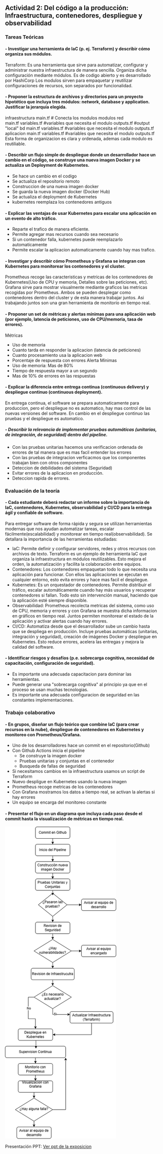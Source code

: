 ##  **Actividad 2: Del código a la producción: Infraestructura, contenedores, despliegue y observabilidad**

### Tareas Teóricas

#### - Investigar una herramienta de IaC (p. ej. Terraform) y describir cómo organiza sus módulos.
Terraform: Es una herramienta que sirve para automatizar, configurar y administrar nuestra infraestructura de manera sencilla. Organiza dicha configuración mediante módulos. Es de codigo abierto y es desarrollado por HashiCorp
Los modulos sirven para empaquetar y reutilizar configuraciones de recursos, son separados por funcionalidad.
#### - Proponer la estructura de archivos y directorios para un proyecto hipotético que incluya tres módulos: network, database y application. Justificar la jerarquía elegida.
infraestructura
    main.tf        # Conecta los modulos
    modulos
        red            
            main.tf
            variables.tf   #variables que necesita el modulo
            outputs.tf     #output "local"
        bd
            main.tf
            variables.tf   #variables que necesita el modulo
            outputs.tf
        aplicacion
            main.tf
            variables.tf   #variables que necesita el modulo
            outputs.tf
Esta forma de organizacion es clara y ordenada, ademas cada modulo es reutiliable. 
#### - Describir un flujo simple de despliegue donde un desarrollador hace un cambio en el código, se construye una nueva imagen Docker y se actualiza un Deployment de Kubernetes.
- Se hace un cambio en el codigo
- Se actualiza el repositorio remoto
- Construccion de una nueva imagen docker 
- Se guarda la nueva imagen docker (Docker Hub)
- Se actualiza el deployment de Kubernetes
- kubernetes reemplaza los contenedores antiguos
#### - Explicar las ventajas de usar Kubernetes para escalar una aplicación en un evento de alto tráfico.
- Reparte el trafico de manera eficiente.
- Permite agregar mas recursos cuando sea necesario 
- Si un contenedor falla, kubernetes puede reemplazarlo automaticamente 
- Permite escalar la aplicacion automaticamente cuando hay mas trafico.
#### - Investigar y describir cómo Prometheus y Grafana se integran con Kubernetes para monitorear los contenedores y el cluster.
Prometheus recoge las caracteristicas y metricas de los contenedores de Kubernetes(Uso de CPU y memoria, Detalles sobre las peticiones, etc).
Grafana sirve para mostrar visualmente mediante graficos las metricas recogidas por Prometheus.
Ambos se pueden desplegar como contenedores dentro del cluster y de esta manera trabajar juntos.
Asi trabajando juntos son una gran herramienta de monitorio en tiempo real.
#### - Proponer un set de métricas y alertas mínimas para una aplicación web (por ejemplo, latencia de peticiones, uso de CPU/memoria, tasa de errores).
Métricas
- Uso de memoria 
- Cuanto tarda en responder la aplicacion (latencia de peticiones)
- Cuanto procesamiento usa la aplicacion web
- Porcentaje de respuesta con errores
Alerta Mínimas
- Uso de memoria: Mas de 80%
- Tiempo de respuesta mayor a un segundo
- Mas de 10% de errores en las respuestas
#### - Explicar la diferencia entre entrega continua (continuous delivery) y despliegue continuo (continuous deployment).
En entrega continua, el software se prepara automaticamente para produccion, pero el despliegue no es automatico, hay mas control de las nuevas versiones del software. En cambio en el despliegue continuo las pruebas y el despliegue es automatico.
##### - Describir la relevancia de implementar pruebas automáticas (unitarias, de integración, de seguridad) dentro del pipeline.
- Con las pruebas unitarias hacemos una verificacion ordenada de errores de tal manera que es mas facil entender los errores
- Con las pruebas de integracion verficacmos que los componentes trabajan bien con otros componentes
- Deteccion de debilidades del sistema (Seguridad)
- Evitar errores de la aplicacion en producción.
- Deteccion rapida de errores.

### Evaluación de la teoría
#### - Cada estudiante deberá redactar un informe sobre la importancia de IaC, contenedores, Kubernetes, observabilidad y CI/CD para la entrega ágil y confiable de software.

Para entregar software de forma rápida y segura se utilizan herramientas modernas que nos ayudan automatizar tareas, escalar fácilmente(escalabilidad) y monitorear en tiempo real(observabilidad). Se detallara la importancia de las herramientas estudiadas:

- IaC: Permite definir y configurar servidores, redes y otros recursos con archivos de texto. Terraform es un ejemplo de herramienta IaC que organiza la infraestructura en módulos reutilizables. Esto mejora el orden, la automatización y facilita la colaboración entre equipos.
- Contenedores: Los contenedores empaquetan todo lo que necesita una aplicación para funcionar. Con ellos las aplicaciones se ejecutan en cualquier entorno, esto evita errores y hace mas facil el despliegue.
- Kubernetes: Es un orquestador de contenedores. Permite distribuir el tráfico, escalar automáticamente cuando hay más usuarios y recuperar contenedores si fallan. Todo esto sin intervención manual, haciendo que la aplicación esté siempre disponible.
- Observabilidad: Prometheus recolecta metricas del sistema, como uso de CPU, memoria y errores y con Grafana se muestra dicha informacion en gráficos en tiempo real. Juntos permiten monitorear el estado de la aplicación y activar alertas cuando hay errores.
- CI/CD:
Automatiza desde que el desarrollador sube un cambio hasta que se despliega en producción. Incluye pruebas automáticas (unitarias, integración y seguridad), creación de imágenes Docker y despliegue en Kubernetes. Esto reduce errores, acelera las entregas y mejora la calidad del software.

#### - Identificar riesgos y desafíos (p.e. sobrecarga cognitiva, necesidad de capacitación, configuración de seguridad).  
- Es importante una adecuada capacitacion para dominar las herramientas.
- Puede generar una "sobrecarga cognitiva" al principio ya que en el proceso se usan muchas tecnologias.  
- Es importante una adecuada configuracion de seguridad en las constantes implementaciones.

### Trabajo colaborativo
#### - En grupos, diseñar un flujo teórico que combine IaC (para crear recursos en la nube), despliegue de contenedores en Kubernetes y monitoreo con Prometheus/Grafana.
- Uno de los desarrolladores hace un commit en el repositorio(Github)
- Con Github Actions inicia el pipeline
  - Se construye la imagen docker
  - Pruebas unitarias y conjuntas en el contenedor
  - Busqueda de fallas de seguridad
- Si necesitamos cambios en la infraestructura usamos un script de Terraform
- Nuevo despligue en Kubernetes usando la nueva imagen
- Prometheus recoge metricas de los contenedores
- Con Grafana mostramos los datos a tiempo real, se activan la alertas si hay errores
- Un equipo se encarga del monitoreo constante
#### - Presentar el flujo en un diagrama que incluya cada paso desde el commit hasta la visualización de métricas en tiempo real.
![](/imagenes/DSFlujoTeorico1.drawio.png)

Presentación PPT:
[Ver ppt de la exposicion](/presentaciones/DS_Actividad2.pdf)